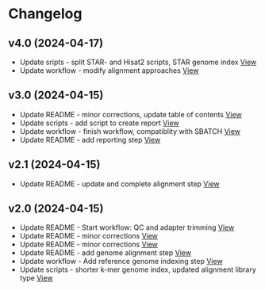 # Changelog

 
## v4.0 (2024-04-17)

*  Update sripts - split STAR- and Hisat2 scripts, STAR genome index [View](https://bitbucket.org/projects/test/repos/my-project/commits/f5a517253bc6b22b68e298cb9563965f1745bbbc)
*  Update workflow - modify alignment approaches [View](https://bitbucket.org/projects/test/repos/my-project/commits/3f7036ca885a75f2caaa2e254f0a2022e2c71078)


## v3.0 (2024-04-15)

*  Update README - minor corrections, update table of contents [View](https://bitbucket.org/projects/test/repos/my-project/commits/a172ca47d68e41c443599cd3f742ffbdb43cb59c)
*  Update scripts - add script to create report [View](https://bitbucket.org/projects/test/repos/my-project/commits/186c848a3ff64e990a5a089a02ae0d86b57d5bbd)
*  Update workflow - finish workflow, compatiblity with SBATCH [View](https://bitbucket.org/projects/test/repos/my-project/commits/31babbd107d6b8b211ed681f5195ba6dd0e1050e)
*  Update README - add reporting step [View](https://bitbucket.org/projects/test/repos/my-project/commits/48dc0713f04f7574da5661ba19bc4347d3535a6d)


## v2.1 (2024-04-15)

*  Update README - update and complete alignment step [View](https://bitbucket.org/projects/test/repos/my-project/commits/049ce35a974ebd069dfb69d2eb28c80f9362d9bd)


## v2.0 (2024-04-15)

*  Update README - Start workflow: QC and adapter trimming [View](https://bitbucket.org/projects/test/repos/my-project/commits/1a13151f6898d30c45ae9acad13a2f7fa5d65ec5)
*  Update README - minor corrections [View](https://bitbucket.org/projects/test/repos/my-project/commits/285d2543f8baba0e264e725a1a494d4ed35944d5)
*  Update README - minor corrections [View](https://bitbucket.org/projects/test/repos/my-project/commits/2f134f077480d59a73cbf32c7ac02b995ec43652)
*  Update README - add genome alignment step [View](https://bitbucket.org/projects/test/repos/my-project/commits/1de7358a82a9eb765c8a977c6a83349363c83e2d)
*  Update workflow - Add reference genome indexing step [View](https://bitbucket.org/projects/test/repos/my-project/commits/69cab667455d01e3b65daacdb1d4d0a6ea14d256)
*  Update scripts - shorter k-mer genome index, updated alignment library type [View](https://bitbucket.org/projects/test/repos/my-project/commits/b068a0717ad5fbdbf23e4d000f5dd30e6ac6b587)
